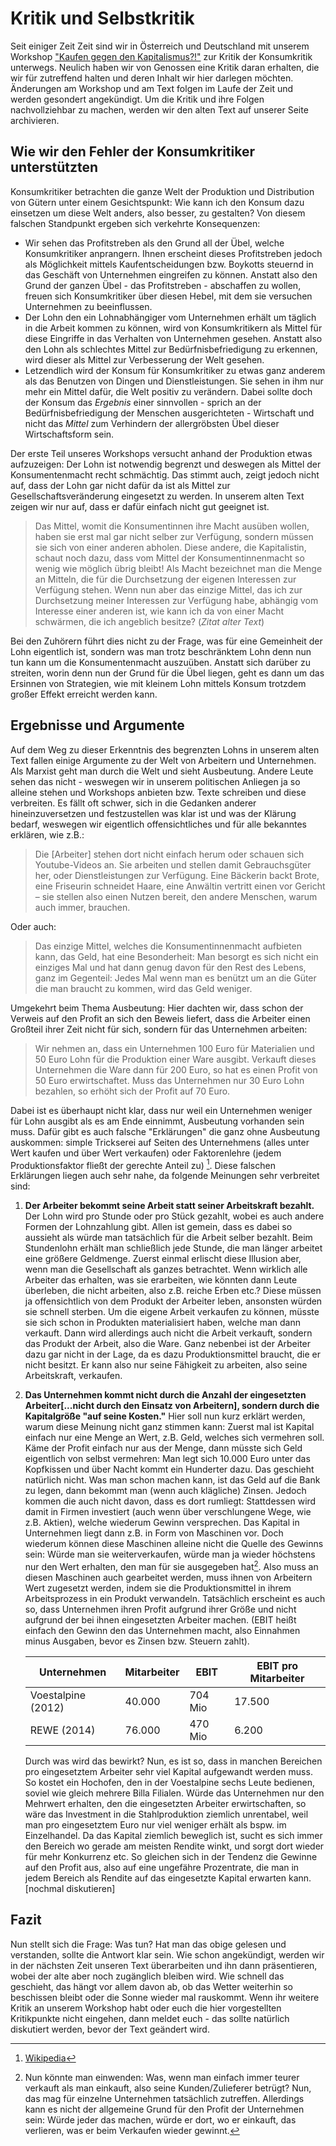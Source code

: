 # Kritik und Selbstkritik
Seit einiger Zeit Zeit sind wir in Österreich und Deutschland mit unserem Workshop ["Kaufen gegen den Kapitalismus?!"](https://geskrit.wordpress.com/texte/kaufen-gegen-den-kapitalismus/) zur Kritik der Konsumkritik unterwegs. Neulich haben wir von Genossen eine Kritik daran erhalten, die wir für zutreffend halten und deren Inhalt wir hier darlegen möchten. Änderungen am Workshop und am Text folgen im Laufe der Zeit und werden gesondert angekündigt. Um die Kritik und ihre Folgen nachvollziehbar zu machen, werden wir den alten Text auf unserer Seite archivieren.

## Wie wir den Fehler der Konsumkritiker unterstützten
Konsumkritiker betrachten die ganze Welt der Produktion und Distribution von Gütern unter einem Gesichtspunkt: Wie kann ich den Konsum dazu einsetzen um diese Welt anders, also besser, zu gestalten? Von diesem falschen Standpunkt ergeben sich verkehrte Konsequenzen:

* Wir sehen das Profitstreben als den Grund all der Übel, welche Konsumkritiker anprangern. Ihnen erscheint dieses Profitstreben jedoch als Möglichkeit mittels Kaufentscheidungen bzw. Boykotts steuernd in das Geschäft von Unternehmen eingreifen zu können. Anstatt also den Grund der ganzen Übel - das Profitstreben - abschaffen zu wollen, freuen sich Konsumkritiker über diesen Hebel, mit dem sie versuchen Unternehmen zu beeinflussen.
* Der Lohn den ein Lohnabhängiger vom Unternehmen erhält um täglich in die Arbeit kommen zu können, wird von Konsumkritikern als Mittel für diese Eingriffe in das Verhalten von Unternehmen gesehen.
Anstatt also den Lohn als schlechtes Mittel zur Bedürfnisbefriedigung zu erkennen, wird dieser als Mittel zur Verbesserung der Welt gesehen.
* Letzendlich wird der Konsum für Konsumkritiker zu etwas ganz anderem als das Benutzen von Dingen und Dienstleistungen. Sie sehen in ihm nur mehr ein Mittel dafür, die Welt positiv zu verändern. Dabei sollte doch der Konsum das *Ergebnis* einer sinnvollen - sprich an der Bedürfnisbefriedigung der Menschen ausgerichteten - Wirtschaft und nicht das *Mittel* zum Verhindern der allergröbsten Übel dieser Wirtschaftsform sein.

Der erste Teil unseres Workshops versucht anhand der Produktion etwas aufzuzeigen: Der Lohn ist notwendig begrenzt und deswegen als Mittel der Konsumentenmacht recht schmächtig. Das stimmt auch, zeigt jedoch nicht auf, dass der Lohn gar nicht dafür da ist als Mittel zur Gesellschaftsveränderung eingesetzt zu werden. In unserem alten Text zeigen wir nur auf, dass er dafür einfach nicht gut geeignet ist.

>Das Mittel, womit die Konsumentinnen ihre Macht ausüben wollen, haben sie erst mal gar nicht selber zur Verfügung, sondern müssen sie sich von einer anderen abholen. Diese andere, die Kapitalistin, schaut noch dazu, dass vom Mittel der Konsumentinnenmacht so wenig wie möglich übrig bleibt! Als Macht bezeichnet man die Menge an Mitteln, die für die Durchsetzung der eigenen Interessen zur Verfügung stehen. Wenn nun aber das einzige Mittel, das ich zur Durchsetzung meiner Interessen zur Verfügung habe, abhängig vom Interesse einer anderen ist, wie kann ich da von einer Macht schwärmen, die ich angeblich besitze? (*Zitat alter Text*)

Bei den Zuhörern führt dies nicht zu der Frage, was für eine Gemeinheit der Lohn eigentlich ist, sondern was man trotz beschränktem Lohn denn nun tun kann um die Konsumentenmacht auszuüben. Anstatt sich darüber zu streiten, worin denn nun der Grund für die Übel liegen, geht es dann um das Ersinnen von Strategien, wie mit kleinem Lohn mittels Konsum trotzdem großer Effekt erreicht werden kann.

## Ergebnisse und Argumente
Auf dem Weg zu dieser Erkenntnis des begrenzten Lohns in unserem alten Text fallen einige Argumente zu der Welt von Arbeitern und Unternehmen. Als Marxist geht man durch die Welt und sieht Ausbeutung. Andere Leute sehen das nicht - weswegen wir in unserem politischen Anliegen ja so alleine stehen und Workshops anbieten bzw. Texte schreiben und diese verbreiten. Es fällt oft schwer, sich in die Gedanken anderer hineinzuversetzen und festzustellen was klar ist und was der Klärung bedarf, weswegen wir eigentlich offensichtliches und für alle bekanntes erklären, wie z.B.:

>Die [Arbeiter] stehen dort nicht einfach herum oder schauen sich Youtube-Videos an. Sie arbeiten und stellen damit Gebrauchsgüter her, oder Dienstleistungen zur Verfügung. Eine Bäckerin backt Brote, eine Friseurin schneidet Haare, eine Anwältin vertritt einen vor Gericht – sie stellen also einen Nutzen bereit, den andere Menschen, warum auch immer, brauchen.

Oder auch:

>Das einzige Mittel, welches die Konsumentinnenmacht aufbieten kann, das Geld, hat eine Besonderheit: Man besorgt es sich nicht ein einziges Mal und hat dann genug davon für den Rest des Lebens, ganz im Gegenteil: Jedes Mal wenn man es benützt um an die Güter die man braucht zu kommen, wird das Geld weniger.

Umgekehrt beim Thema Ausbeutung: Hier dachten wir, dass schon der Verweis auf den Profit an sich den Beweis liefert, dass die Arbeiter einen Großteil ihrer Zeit nicht für sich, sondern für das Unternehmen arbeiten:

>Wir nehmen an, dass ein Unternehmen 100 Euro für Materialien und 50 Euro Lohn für die Produktion einer Ware ausgibt. Verkauft dieses Unternehmen die Ware dann für 200 Euro, so hat es einen Profit von 50 Euro erwirtschaftet. Muss das Unternehmen nur 30 Euro Lohn bezahlen, so erhöht sich der Profit auf 70 Euro.

Dabei ist es überhaupt nicht klar, dass nur weil ein Unternehmen weniger für Lohn ausgibt als es am Ende einnimmt, Ausbeutung vorhanden sein muss. Dafür gibt es auch falsche "Erklärungen" die ganz ohne Ausbeutung auskommen: simple Trickserei auf Seiten des Unternehmens (alles unter Wert kaufen und über Wert verkaufen) oder Faktorenlehre (jedem Produktionsfaktor fließt der gerechte Anteil zu) [^faktoren]. Diese falschen Erklärungen liegen auch sehr nahe, da folgende Meinungen sehr verbreitet sind:

1. **Der Arbeiter bekommt seine Arbeit statt seiner Arbeitskraft bezahlt.**
Der Lohn wird pro Stunde oder pro Stück gezahlt, wobei es auch andere Formen der Lohnzahlung gibt. Allen ist gemein, dass es dabei so aussieht als würde man tatsächlich für die Arbeit selber bezahlt. Beim Stundenlohn erhält man schließlich jede Stunde, die man länger arbeitet eine größere Geldmenge.
Zuerst einmal erlischt diese Illusion aber, wenn man die Gesellschaft als ganzes betrachtet. Wenn wirklich alle Arbeiter das erhalten, was sie erarbeiten, wie könnten dann Leute überleben, die nicht arbeiten, also z.B. reiche Erben etc.? Diese müssen ja offensichtlich von dem Produkt der Arbeiter leben, ansonsten würden sie schnell sterben.
Um die eigene Arbeit verkaufen zu können, müsste sie sich schon in Produkten materialisiert haben, welche man dann verkauft. Dann wird allerdings auch nicht die Arbeit verkauft, sondern das Produkt der Arbeit, also die Ware. Ganz nebenbei ist der Arbeiter dazu gar nicht in der Lage, da es dazu Produktionsmittel braucht, die er nicht besitzt. Er kann also nur seine Fähigkeit zu arbeiten, also seine Arbeitskraft, verkaufen.
2. **Das Unternehmen kommt nicht durch die Anzahl der eingesetzten Arbeiter[...nicht durch den Einsatz von Arbeitern], sondern durch die Kapitalgröße "auf seine Kosten."**
Hier soll nun kurz erklärt werden, warum diese Meinung nicht ganz stimmen kann: Zuerst mal ist Kapital einfach nur eine Menge an Wert, z.B. Geld, welches sich vermehren soll. Käme der Profit einfach nur aus der Menge, dann müsste sich Geld eigentlich von selbst vermehren: Man legt sich 10.000 Euro unter das Kopfkissen und über Nacht kommt ein Hunderter dazu. Das geschieht natürlich nicht. Was man schon machen kann, ist das Geld auf die Bank zu legen, dann bekommt man (wenn auch klägliche) Zinsen. Jedoch kommen die auch nicht davon, dass es dort rumliegt: Stattdessen wird damit in Firmen investiert (auch wenn über verschlungene Wege, wie z.B. Aktien), welche wiederum Gewinn versprechen. Das Kapital in Unternehmen liegt dann z.B. in Form von Maschinen vor. Doch wiederum können diese Maschinen alleine nicht die Quelle des Gewinns sein: Würde man sie weiterverkaufen, würde man ja wieder höchstens nur den Wert erhalten, den man für sie ausgegeben hat[^prellerei]. Also muss an diesen Maschinen auch gearbeitet werden, muss ihnen von Arbeitern Wert zugesetzt werden, indem sie die Produktionsmittel in ihrem Arbeitsprozess in ein Produkt verwandeln.
Tatsächlich erscheint es auch so, dass Unternehmen ihren Profit aufgrund ihrer Größe und nicht aufgrund der bei ihnen eingesetzten Arbeiter machen. (EBIT heißt einfach den Gewinn den das Unternehmen macht, also Einnahmen minus Ausgaben, bevor es Zinsen bzw. Steuern zahlt).

	Unternehmen | Mitarbeiter | EBIT | EBIT pro Mitarbeiter
	--- | --- | --- | ---
	Voestalpine (2012) | 40.000 | 704 Mio | 17.500
	REWE (2014) | 76.000 | 470 Mio | 6.200

	Durch was wird das bewirkt? Nun, es ist so, dass in manchen Bereichen pro eingesetztem Arbeiter sehr viel Kapital aufgewandt werden muss. So kostet ein Hochofen, den in der Voestalpine sechs Leute bedienen, soviel wie gleich mehrere Billa Filialen. Würde das Unternehmen nur den Mehrwert erhalten, den die eingesetzten Arbeiter erwirtschaften, so wäre das Investment in die Stahlproduktion ziemlich unrentabel, weil man pro eingesetztem Euro nur viel weniger erhält als bspw. im Einzelhandel.
Da das Kapital ziemlich beweglich ist, sucht es sich immer den Bereich wo gerade am meisten Rendite winkt, und sorgt dort wieder für mehr Konkurrenz etc. So gleichen sich in der Tendenz die Gewinne auf den Profit aus, also auf eine ungefähre Prozentrate, die man in jedem Bereich als Rendite auf das eingesetzte Kapital erwarten kann. [nochmal diskutieren]

## Fazit
Nun stellt sich die Frage: Was tun? Hat man das obige gelesen und verstanden, sollte die Antwort klar sein. Wie schon angekündigt, werden wir in der nächsten Zeit unseren Text überarbeiten und ihn dann präsentieren, wobei der alte aber noch zugänglich bleiben wird. Wie schnell das geschieht, das hängt vor allem davon ab, ob das Wetter weiterhin so beschissen bleibt oder die Sonne wieder mal rauskommt. Wenn ihr weitere Kritik an unserem Workshop habt oder euch die hier vorgestellten Kritikpunkte nicht eingehen, dann meldet euch - das sollte natürlich diskutiert werden, bevor der Text geändert wird.

[^prellerei]: Nun könnte man einwenden: Was, wenn man einfach immer teurer verkauft als man einkauft, also seine Kunden/Zulieferer betrügt? Nun, das mag für einzelne Unternehmen tatsächlich zutreffen. Allerdings kann es nicht der allgemeine Grund für den Profit der Unternehmen sein: Würde jeder das machen, würde er dort, wo er einkauft, das verlieren, was er beim Verkaufen wieder gewinnt.

[^faktoren]: [Wikipedia](https://de.wikipedia.org/wiki/Produktionsfaktor#Produktionsfaktoren_in_der_Volkswirtschaftslehre)
